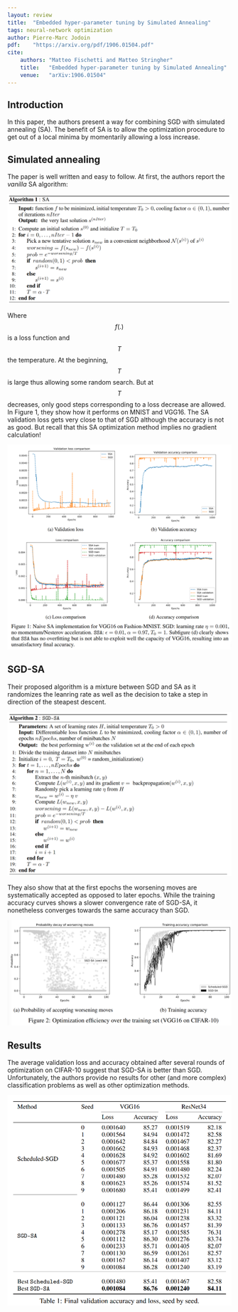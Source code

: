 ```yaml
---
layout: review
title:  "Embedded hyper-parameter tuning by Simulated Annealing"
tags: neural-network optimization
author: Pierre-Marc Jodoin
pdf:    "https://arxiv.org/pdf/1906.01504.pdf"
cite:
    authors: "Matteo Fischetti and Matteo Stringher"
    title:   "Embedded hyper-parameter tuning by Simulated Annealing"
    venue:   "arXiv:1906.01504"
---
```


## Introduction



In this paper, the authors present a way for combining SGD with simulated annealing (SA).  The benefit of SA is to allow the optimization procedure to get out of a local minima by momentarily allowing a loss increase.


## Simulated annealing 

The paper is well written and easy to follow.  At first, the authors report the *vanilla* SA algorithm:

![](/article/images/sgdsa/sc01.png)

Where $$f(.)$$ is a loss function and $$T$$ the temperature. At the beginning, $$T$$ is large thus allowing some random search.  But at $$T$$ decreases, only good steps corresponding to a loss decrease are allowed.  In Figure 1, they show  how it performs on MNIST and VGG16.  The SA validation loss gets very close to that of SGD although the accuracy is not as good.  But recall that this SA optimization method implies no gradient calculation! 

![](/article/images/sgdsa/sc02.png)


## SGD-SA

Their proposed algorithm is a mixture between SGD and SA as it randomizes the leanring rate as well as the decision to take a step in direction of the steapest descent.


![](/article/images/sgdsa/sc03.png)

They also show that at the first epochs the worsening moves are systematically accepted as opposed to later epochs.  While the training accuracy curves shows a slower convergence rate of SGD-SA, it nonetheless converges towards the same accuracy than SGD. 


![](/article/images/sgdsa/sc04.png)

## Results

The average validation loss and accuracy obtained after several rounds of optimization on CIFAR-10 suggest that SGD-SA is better than SGD.  Unfortunately, the authors provide no results for other (and more complex) classification problems as well as other optimization methods.

![](/article/images/sgdsa/sc05.png)




